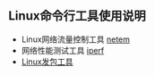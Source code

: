 ## Linux命令行工具使用说明

+ Linux网络流量控制工具  [netem](./docs/netem.md)
+ 网络性能测试工具 [iperf](http://man.linuxde.net/iperf)
+ [Linux发包工具](https://github.com/rickettm/SendIP)

